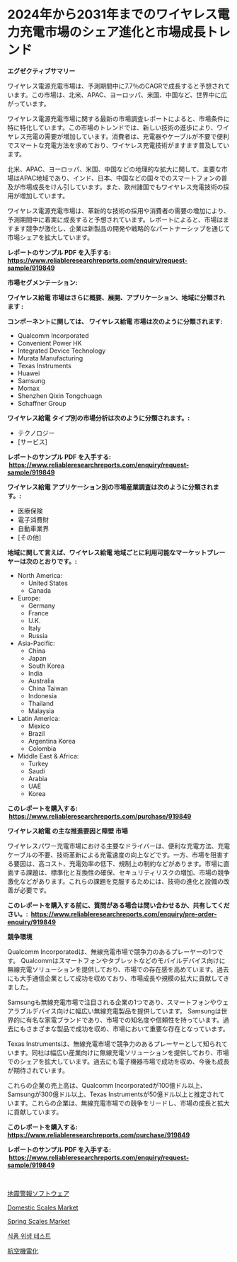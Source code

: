 <p><h1>2024年から2031年までのワイヤレス電力充電市場のシェア進化と市場成長トレンド</h1></p><p><strong>エグゼクティブサマリー</strong></p>
<p><p>ワイヤレス電源充電市場は、予測期間中に7.7％のCAGRで成長すると予想されています。この市場は、北米、APAC、ヨーロッパ、米国、中国など、世界中に広がっています。</p><p>ワイヤレス電源充電市場に関する最新の市場調査レポートによると、市場条件に特に特化しています。この市場のトレンドでは、新しい技術の進歩により、ワイヤレス充電の需要が増加しています。消費者は、充電器やケーブルが不要で便利でスマートな充電方法を求めており、ワイヤレス充電技術がますます普及しています。</p><p>北米、APAC、ヨーロッパ、米国、中国などの地理的な拡大に関して、主要な市場はAPAC地域であり、インド、日本、中国などの国々でのスマートフォンの普及が市場成長をけん引しています。また、欧州諸国でもワイヤレス充電技術の採用が増加しています。</p><p>ワイヤレス電源充電市場は、革新的な技術の採用や消費者の需要の増加により、予測期間中に着実に成長すると予想されています。レポートによると、市場はますます競争が激化し、企業は新製品の開発や戦略的なパートナーシップを通じて市場シェアを拡大しています。</p></p>
<p><strong>レポートのサンプル PDF を入手する: <a href="https://www.reliableresearchreports.com/enquiry/request-sample/919849">https://www.reliableresearchreports.com/enquiry/request-sample/919849</a></strong></p>
<p><strong>市場セグメンテーション:</strong></p>
<p><strong> ワイヤレス給電 市場はさらに概要、展開、アプリケーション、地域に分類されます :</strong></p>
<p><strong>コンポーネントに関しては、 ワイヤレス給電 市場は次のように分類されます: &nbsp;</strong></p>
<p><ul><li>Qualcomm Incorporated</li><li>Convenient Power HK</li><li>Integrated Device Technology</li><li>Murata Manufacturing</li><li>Texas Instruments</li><li>Huawei</li><li>Samsung</li><li>Momax</li><li>Shenzhen Qixin Tongchuagn</li><li>Schaffner Group</li></ul></p>
<p><strong> ワイヤレス給電 タイプ別の市場分析は次のように分類されます。:</strong></p>
<p><ul><li>テクノロジー</li><li>[サービス]</li></ul></p>
<p><strong>レポートのサンプル PDF を入手する: &nbsp;<a href="https://www.reliableresearchreports.com/enquiry/request-sample/919849">https://www.reliableresearchreports.com/enquiry/request-sample/919849</a></strong></p>
<p><strong> ワイヤレス給電 アプリケーション別の市場産業調査は次のように分類されます。:</strong></p>
<p><ul><li>医療保険</li><li>電子消費財</li><li>自動車業界</li><li>[その他]</li></ul></p>
<p><strong>地域に関して言えば、ワイヤレス給電 地域ごとに利用可能なマーケットプレーヤーは次のとおりです。:</strong></p>
<p><ul>
    <li>
        North America:
        <ul>
            <li>United States</li>
            <li>Canada</li>
        </ul>
    </li>
    <li>
        Europe:
        <ul>
            <li>Germany</li>
            <li>France</li>
            <li>U.K.</li>
            <li>Italy</li>
            <li>Russia</li>
        </ul>
    </li>
    <li>
        Asia-Pacific:
        <ul>
            <li>China</li>
            <li>Japan</li>
            <li>South Korea</li>
            <li>India</li>
            <li>Australia</li>
            <li>China Taiwan</li>
            <li>Indonesia</li>
            <li>Thailand</li>
            <li>Malaysia</li>
        </ul>
    </li>
    <li>
        Latin America:
        <ul>
            <li>Mexico</li>
            <li>Brazil</li>
            <li>Argentina Korea</li>
            <li>Colombia</li>
        </ul>
    </li>
    <li>
        Middle East & Africa:
        <ul>
            <li>Turkey</li>
            <li>Saudi</li>
            <li>Arabia</li>
            <li>UAE</li>
            <li>Korea</li>
        </ul>
    </li>
    </ul></p>
<p><strong>このレポートを購入する: &nbsp;<a href="https://www.reliableresearchreports.com/purchase/919849">https://www.reliableresearchreports.com/purchase/919849</a></strong></p>
<p><strong>ワイヤレス給電 の主な推進要因と障壁 市場</strong></p>
<p><p>ワイヤレスパワー充電市場における主要なドライバーは、便利な充電方法、充電ケーブルの不要、技術革新による充電速度の向上などです。一方、市場を阻害する要因は、高コスト、充電効率の低下、規制上の制約などがあります。市場に直面する課題は、標準化と互換性の確保、セキュリティリスクの増加、市場の競争激化などがあります。これらの課題を克服するためには、技術の進化と設備の改善が必要です。</p></p>
<p><strong>このレポートを購入する前に、質問がある場合は問い合わせるか、共有してください。:&nbsp; <a href="https://www.reliableresearchreports.com/enquiry/pre-order-enquiry/919849">https://www.reliableresearchreports.com/enquiry/pre-order-enquiry/919849</a></strong></p>
<p><strong>競争環境</strong></p>
<p><p>Qualcomm Incorporatedは、無線充電市場で競争力のあるプレーヤーの1つです。 Qualcommはスマートフォンやタブレットなどのモバイルデバイス向けに無線充電ソリューションを提供しており、市場での存在感を高めています。過去にも大手通信企業として成功を収めており、市場成長や規模の拡大に貢献してきました。</p><p>Samsungも無線充電市場で注目される企業の1つであり、スマートフォンやウェアラブルデバイス向けに幅広い無線充電製品を提供しています。 Samsungは世界的に有名な家電ブランドであり、市場での知名度や信頼性を持っています。過去にもさまざまな製品で成功を収め、市場において重要な存在となっています。</p><p>Texas Instrumentsは、無線充電市場で競争力のあるプレーヤーとして知られています。同社は幅広い産業向けに無線充電ソリューションを提供しており、市場でのシェアを拡大しています。過去にも電子機器市場で成功を収め、今後も成長が期待されています。</p><p>これらの企業の売上高は、Qualcomm Incorporatedが100億ドル以上、Samsungが300億ドル以上、Texas Instrumentsが50億ドル以上と推定されています。これらの企業は、無線充電市場での競争をリードし、市場の成長と拡大に貢献しています。</p></p>
<p><strong>このレポートを購入する: &nbsp; <a href="https://www.reliableresearchreports.com/purchase/919849">https://www.reliableresearchreports.com/purchase/919849</a></strong></p>
<p><strong>レポートのサンプル PDF を入手する: &nbsp;<a href="https://www.reliableresearchreports.com/enquiry/request-sample/919849">https://www.reliableresearchreports.com/enquiry/request-sample/919849</a></strong><strong></strong></p>
<p>&nbsp;</p>
<p><p><a href="https://github.com/mohamedbakry57/Market-Research-Report-List-2/blob/main/5928923183027.md">地震警報ソフトウェア</a></p><p><a href="https://issuu.com/reportprime-2/docs/domestic-scales-market-size-2030.pptx">Domestic Scales Market</a></p><p><a href="https://issuu.com/reportprime-2/docs/spring-scales-market-size-2030.pptx">Spring Scales Market</a></p><p><a href="https://github.com/sougarounis/Market-Research-Report-List-2/blob/main/3609201183020.md">식품 위생 테스트</a></p><p><a href="https://github.com/zjkmgcs938405/Market-Research-Report-List-1/blob/main/5205191183028.md">航空機電化</a></p></p>